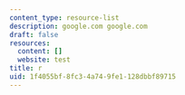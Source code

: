 ```yaml
---
content_type: resource-list
description: google.com google.com
draft: false
resources:
  content: []
  website: test
title: r
uid: 1f4055bf-8fc3-4a74-9fe1-128dbbf89715
---
```

